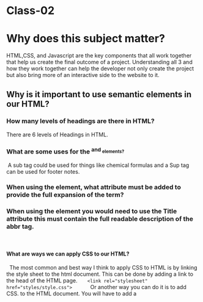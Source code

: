 # Class-02

# Why does this subject matter? 

HTML,CSS, and Javascript are the key components that all work together that help us create the final outcome of a project. Understanding all 3 and how they work together can help the developer not only create the project but also bring more of an interactive side to the website to it. 

## Why is it important to use semantic elements in our HTML?


### How many levels of headings are there in HTML?

There are 6 levels of Headings in HTML.


### What are some uses for the <sup> and <sub> elements?

 A sub tag could be used for things like chemical formulas and a Sup tag can be used for footer notes.
   
### When using the <abbr> element, what attribute must be added to provide the full expansion of the term?

### When using the <abbr> element you would need to use the Title attribute this must contain the full readable description of the abbr tag.
  
#### What are ways we can apply CSS to our HTML?

  The most common and best way I think to apply CSS to HTML is by linking the style sheet to the html document. This can be done by adding a link to the head of the HTML page.
  ```
  <link rel="stylesheet" href="styles/style.css">
  
  ```
  Or another way you can do it is to add CSS. to the HTML document. You will have to add a <Style> tag inside the <head> and then you can write CSS. But this way starts to make your code harder to read since everything is together.
  
#### Why should we avoid using inline styles?
  
This is not the best practice and makes your code hard to read. You will also need multiple edits on some areas. It makes everything harder to read and is not the best practice.
  
  
  
#### Review the block of code below and answer the following questions:
  
  ```
     h2 {
     color: black;
     padding: 5px;
   }
  
  ```
#### What is representing the selector?

  The above code represents an h2 tag that and it is being targeted in CSS to change the color of the text to black and then give it some spacing with padding.
  
  
#### Which components are the CSS declarations?

  Color and padding are the components in CSS for this code.
  
  
#### Which components are considered properties?

  The components are what you want to change or happen. So in this case it would be Color and Padding. These are the components that you're targeting to change.
  

  
 What data type is a sequence of text enclosed in single quote marks?
  
  A string is a sequence of text that is enclosed in single quote marks
  
  
List 4 types of JavaScript operators.
  
  ```
  + This adds numbers together or combines them
  
  = This assigns the value to a given name
  
  === This does a test to see if the two values are equal
  
  * This can be used to multiply 
  
  ```
  
  
#### Describe a real-world Problem you could solve with a Function.
  
 You could use a function for a vending machine. The user puts in money and then selects a drink. You could set up a function that then is triggered when the money goes in and the user selects one of the options on the machine.
  
  
  
 An if statement checks a __ and if it evaluates to ___, then the code block will execute.
 
 An IF Statement checks a (Condition) and if it evaluates to True then the code will block will execute.
 
What is the use of an else if?
 
The use of an "Else If" is to test a new condition if the ones above are false.
 
 
List 3 different types of comparison operators.

 === This is to check if the value is lee or greater than each other 
 
 < > This is used to check if one value is less or greater than the other 
 
 <= => This is to check if the value is less or greater than each other. 
 
 
What is the difference between the logical operator && and ||?
  
 The difference between "&&" and "||" is the "&&" will need all to come back "True" for the whole expression to return ```True```and "||" only needs one or more to come back ``` true ``` for the whole expression to come back ```true```
  
  
  
  
  
  
